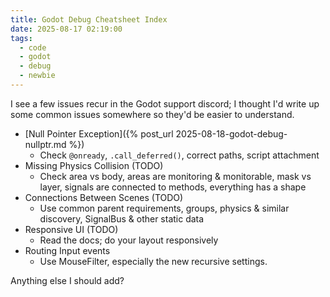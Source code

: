 ```yaml
---
title: Godot Debug Cheatsheet Index
date: 2025-08-17 02:19:00
tags:
  - code
  - godot
  - debug
  - newbie
---
```


I see a few issues recur in the Godot support discord; I thought I'd write up some common issues somewhere so they'd be easier to understand.

* [Null Pointer Exception]({% post_url 2025-08-18-godot-debug-nullptr.md %})
  * Check `@onready`, `.call_deferred()`, correct paths, script attachment
* Missing Physics Collision (TODO)
  * Check area vs body, areas are monitoring & monitorable, mask vs layer, signals are connected to methods, everything has a shape
* Connections Between Scenes (TODO)
  * Use common parent requirements, groups, physics & similar discovery, SignalBus & other static data
* Responsive UI (TODO)
  * Read the docs; do your layout responsively
* Routing Input events
  * Use MouseFilter, especially the new recursive settings.

Anything else I should add?